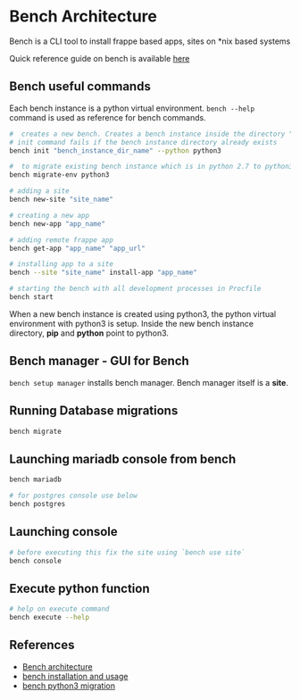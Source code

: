 # Bench Architecture

Bench is a CLI tool to install frappe based apps, sites on \*nix based systems

Quick reference guide on bench is available [here](https://github.com/frappe/bench/wiki/Quick-Reference-Guide)

## Bench useful commands

Each bench instance is a python virtual environment. `bench --help` command is used as reference for bench commands.

```Bash
#  creates a new bench. Creates a bench instance inside the directory "bench_instance_dir_name"
# init command fails if the bench instance directory already exists
bench init "bench_instance_dir_name" --python python3

#  to migrate existing bench instance which is in python 2.7 to python3
bench migrate-env python3

# adding a site
bench new-site "site_name"

# creating a new app
bench new-app "app_name"

# adding remote frappe app
bench get-app "app_name" "app_url"

# installing app to a site
bench --site "site_name" install-app "app_name"

# starting the bench with all development processes in Procfile
bench start
```

When a new bench instance is created using python3, the python virtual environment with python3 is setup. Inside the new bench instance directory, **pip** and **python** point to python3.

## Bench manager - GUI for Bench

`bench setup manager` installs bench manager. Bench manager itself is a **site**.

## Running Database migrations

```Bash
bench migrate
```

## Launching mariadb console from bench

```Bash
bench mariadb

# for postgres console use below
bench postgres
```

## Launching console

```Bash
# before executing this fix the site using `bench use site`
bench console
```

## Execute python function

```Bash
# help on execute command
bench execute --help
```

## References

- [Bench architecture](https://frappe.io/docs/user/en/tutorial/bench)
- [bench installation and usage](https://github.com/frappe/bench)
- [bench python3 migration](https://discuss.erpnext.com/t/erpnext-python-3/33492)
